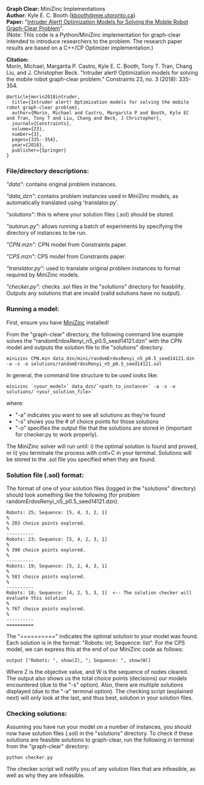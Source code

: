 **Graph Clear:** MiniZinc Implementations  
**Author:** Kyle E. C. Booth (kbooth@mie.utoronto.ca)  
**Paper:** "[Intruder Alert! Optimization Models for Solving the Mobile Robot Graph-Clear Problem](http://tidel.mie.utoronto.ca/pubs/GCP_Constraints_2018.pdf)".   
(Note: This code is a Python/MiniZinc implementation for graph-clear intended to introduce researchers to the problem. The research paper results are based on a C++/CP Optimizer implementation.)

**Citation:**  
Morin, Michael, Margarita P. Castro, Kyle E. C. Booth, Tony T. Tran, Chang Liu, and J. Christopher Beck. "Intruder alert! Optimization models for solving the mobile robot graph-clear problem." Constraints 23, no. 3 (2018): 335-354.
```
@article{morin2018intruder,
  title={Intruder alert! Optimization models for solving the mobile robot graph-clear problem},
  author={Morin, Michael and Castro, Margarita P and Booth, Kyle EC and Tran, Tony T and Liu, Chang and Beck, J Christopher},
  journal={Constraints},
  volume={23},
  number={3},
  pages={335--354},
  year={2018},
  publisher={Springer}
}
```

### File/directory descriptions:

*"data":* contains original problem instances.

*"data_dzn":* contains problem instances used in MiniZinc models, as automatically translated using 'translator.py'.

*"solutions":* this is where your solution files (.sol) should be stored.

*"autorun.py":* allows running a batch of experiments by specifying the directory of instances to be run. 

*"CPN.mzn":* CPN model from Constraints paper. 
 
*"CPS.mzn":* CPS model from Constraints paper. 

*"translator.py":* used to translate original problem instances to format required by MiniZinc models. 

*"checker.py":* checks .sol files in the "solutions" directory for feasbility. Outputs any solutions that are invalid (valid solutions have no output). 

### Running a model:

First, ensure you have [MiniZinc](http://www.minizinc.org/) installed!

From the "graph-clear" directory, the following command line example solves the "randomErdosRenyi_n5_p0.5_seed14121.dzn" with the CPN model and outputs the solution file to the "solutions" directory.

```console
minizinc CPN.mzn data_dzn/mini/randomErdosRenyi_n5_p0.5_seed14121.dzn -a -s -o solutions/randomErdosRenyi_n5_p0.5_seed14121.sol
```

In general, the command line structure to be used looks like:

```console
minizinc `<your_model>` data_dzn/`<path_to_instance>` -a -s -o solutions/`<your_solution_file>`
```

where:
* "-a" indicates you want to see all solutions as they're found 
* "-s" shows you the # of choice points for those solutions 
* "-o" specifies the output file that the solutions are stored in (important for checker.py to work properly).

The MiniZinc solver will run until: i) the optimal solution is found and proved, or ii) you terminate the process with cntl+C in your terminal. Solutions will be stored to the .sol file you specified when they are found.

### Solution file (.sol) format:

The format of one of your solution files (logged in the "solutions" directory) should look something like the following (for problem randomErdosRenyi_n5_p0.5_seed14121.dzn):

```text
Robots: 25; Sequence: [5, 4, 3, 2, 1]
%
% 203 choice points explored.
%
----------
Robots: 23; Sequence: [5, 4, 2, 3, 1]
%
% 390 choice points explored.
%
----------
Robots: 19; Sequence: [5, 2, 4, 3, 1]
%
% 583 choice points explored.
%
----------
Robots: 18; Sequence: [4, 2, 5, 3, 1]  <-- The solution checker will evaluate this solution
%
% 767 choice points explored.
%
----------
==========
```

The "==========" indicates the optimal solution to your model was found. Each solution is in the format: "Robots: int; Sequence: list". For the CPS model, we can express this at the end of our MiniZinc code as follows:

`output ["Robots: ", show(Z), "; Sequence: ", show(W)]`

Where Z is the objective value, and W is the sequence of nodes cleared. The output also shows us the total choice points (decisions) our models encountered (due to the "-s" option). Also, there are multiple solutions displayed (due to the "-a" terminal option). The checking script (explained next) will only look at the last, and thus best, solution in your solution files.

### Checking solutions:

Assuming you have run your model on a number of instances, you should now have solution files (.sol) in the "solutions" directory. To check if these solutions are feasible solutions to graph-clear, run the following in terminal from the "graph-clear" directory:

```console
python checker.py
```

The checker script will notify you of any solution files that are infeasible, as well as why they are infeasible.

